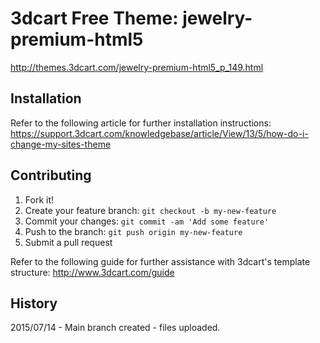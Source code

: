 # 3dcart Free Theme: jewelry-premium-html5

http://themes.3dcart.com/jewelry-premium-html5_p_149.html

## Installation

Refer to the following article for further installation instructions: https://support.3dcart.com/knowledgebase/article/View/13/5/how-do-i-change-my-sites-theme

## Contributing

1. Fork it!
2. Create your feature branch: `git checkout -b my-new-feature`
3. Commit your changes: `git commit -am 'Add some feature'`
4. Push to the branch: `git push origin my-new-feature`
5. Submit a pull request

Refer to the following guide for further assistance with 3dcart's template structure: http://www.3dcart.com/guide

## History

2015/07/14 - Main branch created - files uploaded.
